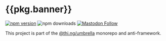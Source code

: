 <!-- This file is generated - DO NOT EDIT! -->
<!-- Please see: https://github.com/thi-ng/umbrella/blob/develop/CONTRIBUTING.md#changes-to-readme-files -->

# {{pkg.banner}}

[![npm version](https://img.shields.io/npm/v/{{pkg.name}}.svg)](https://www.npmjs.com/package/{{pkg.name}})
![npm downloads](https://img.shields.io/npm/dm/{{pkg.name}}.svg)
[![Mastodon Follow](https://img.shields.io/mastodon/follow/109331703950160316?domain=https%3A%2F%2Fmastodon.thi.ng&style=social)](https://mastodon.thi.ng/@toxi)

This project is part of the
[@thi.ng/umbrella](https://github.com/thi-ng/umbrella/) monorepo and anti-framework.
